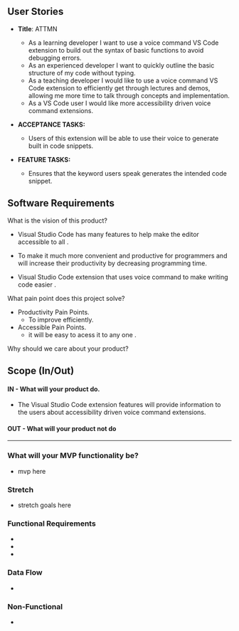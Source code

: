 ## User Stories

- **Title**: ATTMN

   - As a learning developer I want to use a voice command VS Code extension to build out the syntax of basic functions to avoid debugging errors. 
   - As an experienced developer I want to quickly outline the basic structure of my code without typing.
   - As a teaching developer I would like to use a voice command VS Code extension to efficiently get through lectures and demos, allowing me more time to talk through concepts and implementation.
   - As a VS Code user I would like more accessibility driven voice command extensions.
- **ACCEPTANCE TASKS:**
    -  Users of this extension will be able to use their voice to generate built in code snippets.
- **FEATURE TASKS:**
    -  Ensures that the keyword users speak generates the intended code snippet.


## Software Requirements 

What is the vision of this product?
- Visual Studio Code has many features to help make the editor accessible to all .

- To make it much more convenient and productive for programmers and will increase their productivity by decreasing programming time.

- Visual Studio Code extension that uses voice command to make writing code easier .

What pain point does this project solve?

- Productivity Pain Points.
    - To improve efficiently.
- Accessible Pain Points.
    - it will be easy to acess it to any one .

Why should we care about your product?


## Scope (In/Out)
#### IN - What will your product do.
  - The Visual Studio Code extension features will provide information to the users about accessibility driven voice command extensions.

#### OUT - What will your product not do

------------------

### What will your MVP functionality be?

   -  mvp here 

### Stretch 
   - stretch goals here 

### Functional Requirements 

   - 
   - 
   - 

### Data Flow  
 - 

### Non-Functional
- 
  
  